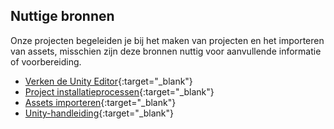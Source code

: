 ## Nuttige bronnen

Onze projecten begeleiden je bij het maken van projecten en het importeren van assets, misschien zijn deze bronnen nuttig voor aanvullende informatie of voorbereiding.

+ [Verken de Unity Editor](https://learn.unity.com/tutorial/explore-the-unity-editor-1){:target="_blank"}
+ [Project installatieprocessen](https://learn.unity.com/tutorial/project-setup-processes){:target="_blank"}
+ [Assets importeren](https://learn.unity.com/tutorial/importing-assets){:target="_blank"}
+ [Unity-handleiding](https://docs.unity3d.com/Manual/index.html){:target="_blank"}